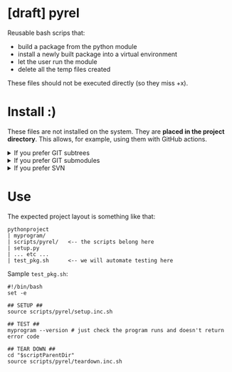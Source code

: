 # [draft] pyrel 

Reusable bash scrips that:

- build a package from the python module
- install a newly built package into a virtual environment
- let the user run the module
- delete all the temp files created

These files should not be executed directly (so they miss +x).

# Install :)

These files are not installed on the system. They are **placed in the project directory**. This allows, for example, 
using them with GitHub actions.

<details><summary>If you prefer GIT subtrees</summary><br/>

Create `/abc/pythonproject/scripts/pyrel`:

```bash
$ cd /abc/pythonproject
$ git subtree add --prefix scripts/pyrel https://github.com/rtmigo/pyrel master --squash
```

Update to latest version:
```bash
$ cd /abc/pythonproject
$ git subtree pull -m "update pyrel" --prefix scripts/pyrel https://github.com/rtmigo/pyrel master --squash
```

</details>

<details><summary>If you prefer GIT submodules</summary><br/>

No one should be judged by their tastes!?

Create `/abc/pythonproject/scripts/pyrel`:

```bash
$ cd /abc/pythonproject
$ git submodule add https://github.com/rtmigo/pyrel scripts/pyrel
```

Update to latest version:
```bash
$ cd /abc/pythonproject
$ git submodule update --remote
```

Remove if you change your mind:

```bash
$ cd /abc/pythonproject
$ git rm scripts/pyrel -f
$ rm -rf .git/modules/scripts/pyrel
```
</details>

<details><summary>If you prefer SVN</summary><br/>

Create `/abc/pythonproject/scripts/pyrel`:

```bash
$ cd /abc/pythonproject
$ svn export https://github.com/rtmigo/pyrel/trunk scripts/pyrel --force
```

Update with the same command.

</details>


# Use

The expected project layout is something like that:

```
pythonproject
| myprogram/
| scripts/pyrel/   <-- the scripts belong here
| setup.py
| ... etc ...
| test_pkg.sh      <-- we will automate testing here
```

Sample `test_pkg.sh`:

```
#!/bin/bash
set -e

## SETUP ##
source scripts/pyrel/setup.inc.sh

## TEST ##
myprogram --version # just check the program runs and doesn't return error code

## TEAR DOWN ##
cd "$scriptParentDir"
source scripts/pyrel/teardown.inc.sh
```